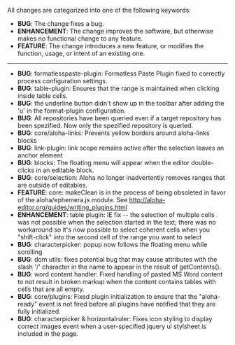 All changes are categorized into one of the following keywords:

- **BUG**: The change fixes a bug.
- **ENHANCEMENT**: The change improves the software, but otherwise makes no
                   functional change to any feature.
- **FEATURE**: The change introduces a new feature, or modifies the function,
               usage, or intent of an existing one.

----

- **BUG**: formatlesspaste-plugin: Formatless Paste Plugin fixed to correctly
           process configuration settings.
- **BUG**: table-plugin: Ensures that the range is maintained when clicking
		   inside table cells.
- **BUG**: the underline button didn't show up in the toolbar
           after adding the 'u' in the format-plugin configuration.
- **BUG**: All repositories have been queried even if a target repository has been spezified. Now only the spezified repository is queried.
- **BUG**: core/aloha-links: Prevents yellow borders around aloha-links blocks
- **BUG**: link-plugin: link scope remains active after the selection leaves an anchor element
- **BUG**: blocks: The floating menu will appear when the editor double-clicks
           in an editable block.
- **BUG**: core/selection: Aloha no longer inadvertently removes ranges that
		   are outside of editables.
- **FEATURE**: core: makeClean is in the process of being obsoleted in favor of the aloha/ephemera.js module. See http://aloha-editor.org/guides/writing_plugins.html
- **ENHANCEMENT**: table plugin: IE fix -- the selection of multiple cells was not possible when the selection started in the text; there was no workaround so it's now possible to select coherent cells when you "shift-click" into the second cell of the range you want to select
- **BUG**: characterpicker: popup now follows the floating menu while scrolling
- **BUG**: dom utils: fixes potential bug that may cause attributes with the
	   slash '/' character in the name to appear in the result of
	   getContents().
- **BUG**: word content handler: Fixed handling of pasted MS Word content to
           not result in broken markup when the content contains tables with
           cells that are all empty.
- **BUG**: core/plugins: Fixed plugin initialization to ensure that the
           "aloha-ready" event is not fired before all plugins have notified
           that they are fully initialized.
- **BUG**: characterpicker & horizontalruler: Fixes icon styling to display
		   correct images event when a user-specified jquery ui stylsheet is
		   included in the page.
